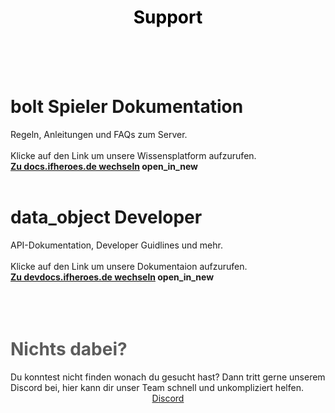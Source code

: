 
<center>
            <h1 class="title" style="color: black;">Support</h1>
        </center>
        <br><br>

<div class="container">

<div class="row">
                <div class="col-sm">
                    <div class="support_background_box">
                        <br>
                        <h1 class="title_support"><span class="icon material-symbols-rounded">bolt</span>
                            <b>Spieler Dokumentation</b></h1>
                            <text>Regeln, Anleitungen und FAQs zum Server.
                            <br><br>Klicke auf den Link um unsere Wissensplatform aufzurufen.<br></text>
                            <b>
                                <a href="https://docs.ifheroes.de/players.html">Zu docs.ifheroes.de wechseln</a> 
                                <span class="material-symbols-outlined">open_in_new</span>
                            </b>
                    </div>
                </div>
                <div class="col-sm">
                    <div class="support_background_box">
                        <br>
                        <h1 class="title_support"><span class="icon material-symbols-rounded">data_object</span>
                        <b>Developer</b></h1>
                        <text>API-Dokumentation, Developer Guidlines und mehr.</text>
                            <br><br>Klicke auf den Link um unsere Dokumentaion aufzurufen.<br></text>
                            <b>
                                <a href="https://docs.ifheroes.de/devs.html">Zu devdocs.ifheroes.de wechseln</a> 
                                <span class="material-symbols-outlined">open_in_new</span>
                            </b>
                    </div>
                </div>
            </div>
            <br><br>
            <div class="row">
                <div class="col-sm">
                    <div class="support_background_box">
                        <br>
                        <div class="row">
                            <div class="col-sm">
                                <h1 class="title_support" style="color: rgb(92, 92, 92);"><b>Nichts dabei?</b></h1>
                                <text>Du konntest nicht finden wonach du gesucht hast? Dann tritt gerne unserem Discord
                                    bei, hier kann dir unser Team schnell und unkompliziert helfen.</text>
                            </div>
                            <div class="col-sm">
                                <center>
                                <a href="https://ifheroes.de/discord">
                                    <div class="button">Discord</div>
                                    </a>
                                </center>
                            </div>
                        </div>
                    </div>
                </div>
            </div>
        </div>
    </div>